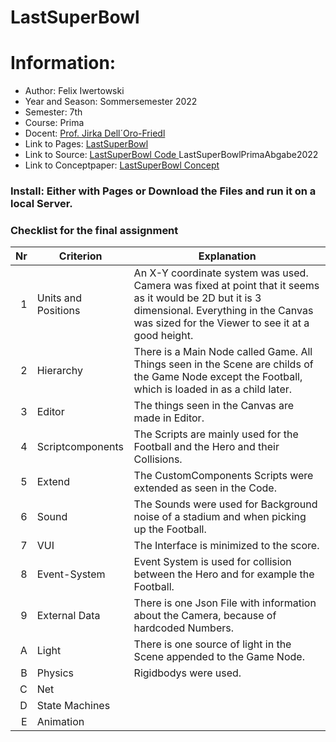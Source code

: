 # LastSuperBowl

# Information:
- Author:           Felix Iwertowski
- Year and Season:  Sommersemester 2022
- Semester:         7th
- Course:           Prima
- Docent:           [Prof. Jirka Dell´Oro-Friedl](https://github.com/JirkaDellOro)
- Link to Pages:     [LastSuperBowl](https://felixiwer.github.io/PrimaAbgabeWS2122/PrimaAbgabeWS2122New/index.html)
- Link to Source:   [LastSuperBowl Code ](https://github.com/FelixIwer/LastSuperBowlPrimaAbgabe2022/tree/main/Script/Source)
LastSuperBowlPrimaAbgabe2022 
- Link to Conceptpaper:   [LastSuperBowl Concept ](https://github.com/FelixIwer/LastSuperBowlPrimaAbgabe2022/blob/main/Documents/The%20Last%20Super%20BowlSS22.pdf)

### Install: Either with Pages or Download the Files and run it on a local Server.

### Checklist for the final assignment

| Nr | Criterion       | Explanation                                                                                                              |
|---:|-------------------|---------------------------------------------------------------------------------------------------------------------|
|  1 | Units and Positions | An X-Y coordinate system was used. Camera was fixed at point that it seems as it would be 2D but it is 3 dimensional. Everything in the Canvas was sized for the Viewer to see it at a good height. |
|  2 | Hierarchy         | There is a Main Node called Game. All Things seen in the Scene are childs of the Game Node except the Football, which is loaded in as a child later. |
|  3 | Editor            | The things seen in the Canvas are made in Editor. |
|  4 | Scriptcomponents  | The Scripts are mainly used for the Football and the Hero and their Collisions. |
|  5 | Extend            | The CustomComponents Scripts were extended as seen in the Code. |
|  6 | Sound             | The Sounds were used for Background noise of a stadium and when picking up the Football. |
|  7 | VUI               | The Interface is minimized to the score. |
|  8 | Event-System      | Event System is used for collision between the Hero and for example the Football. |
|  9 | External Data     | There is one Json File with information about the Camera, because of hardcoded Numbers. |
|  A | Light             | There is one source of light in the Scene appended to the Game Node. |
|  B | Physics           | Rigidbodys were used. |
|  C | Net               | |
|  D | State Machines    | |
|  E | Animation         | |